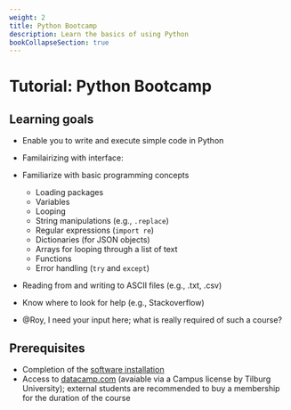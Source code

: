 ```yaml
---
weight: 2
title: Python Bootcamp
description: Learn the basics of using Python
bookCollapseSection: true
---
```


# Tutorial: Python Bootcamp

## Learning goals

- Enable you to write and execute simple code in Python
- Familairizing with interface:
- Familiarize with basic programming concepts
  - Loading packages
  - Variables
  - Looping
  - String manipulations (e.g., `.replace`)
  - Regular expressions (`import re`)
  - Dictionaries (for JSON objects)
  - Arrays for looping through a list of text
  - Functions
  - Error handling (`try` and `except`)
- Reading from and writing to ASCII files (e.g., .txt, .csv)
- Know where to look for help (e.g., Stackoverflow)

- @Roy, I need your input here; what is really required of such a course?

## Prerequisites
- Completion of the [software installation](../software)
- Access to [datacamp.com](https://datacamp.com) (avaiable via a Campus license by Tilburg University); external students are recommended to buy a membership for the duration of the course

<!--
## Let's get started

- Mandatory
  - Onboarding met Jupyter en Python in general
  - Notebook

- Mandatory
  - List those datacamp courses here

- Optional
  - List those datacamp courses heres

  -->

